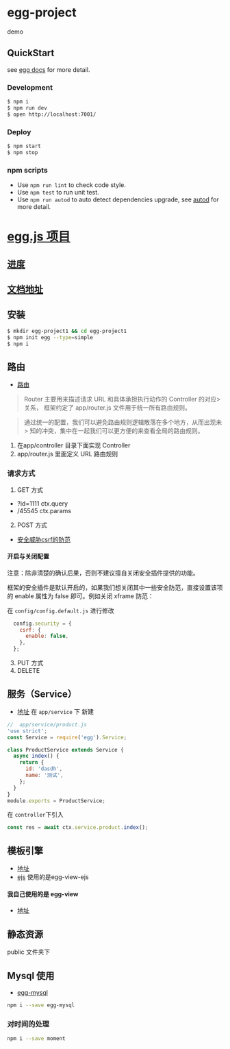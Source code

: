 # egg-project

demo

## QuickStart

<!-- add docs here for user -->

see [egg docs][egg] for more detail.

### Development

```bash
$ npm i
$ npm run dev
$ open http://localhost:7001/
```

### Deploy

```bash
$ npm start
$ npm stop
```

### npm scripts

- Use `npm run lint` to check code style.
- Use `npm test` to run unit test.
- Use `npm run autod` to auto detect dependencies upgrade, see [autod](https://www.npmjs.com/package/autod) for more detail.


[egg]: https://eggjs.org

# [egg.js 项目](https://www.imooc.com/learn/1185)
## [进度](https://www.imooc.com/video/20383)
## [文档地址](https://eggjs.org/zh-cn/intro/quickstart.html)
## 安装
```bash
$ mkdir egg-project1 && cd egg-project1
$ npm init egg --type=simple
$ npm i
```
## 路由
- [路由](https://eggjs.org/zh-cn/basics/router.html)
> Router 主要用来描述请求 URL 和具体承担执行动作的 Controller 的对应> 关系， 框架约定了 app/router.js 文件用于统一所有路由规则。

> 通过统一的配置，我们可以避免路由规则逻辑散落在多个地方，从而出现未> 知的冲突，集中在一起我们可以更方便的来查看全局的路由规则。
> 
1. 在app/controller 目录下面实现 Controller
2. app/router.js 里面定义 URL 路由规则

### 请求方式
1. GET 方式
- ?id=1111   ctx.query
- /45545     ctx.params   
2. POST 方式
- [安全威胁csrf的防范](https://eggjs.org/zh-cn/core/security.html#安全威胁csrf的防范)

#### 开启与关闭配置
注意：除非清楚的确认后果，否则不建议擅自关闭安全插件提供的功能。

框架的安全插件是默认开启的，如果我们想关闭其中一些安全防范，直接设置该项的 enable 属性为 false 即可。例如关闭 xframe 防范：

在 `config/config.default.js` 进行修改
```js
  config.security = {
    csrf: {
      enable: false,
    },
  };
```
3. PUT 方式
4. DELETE

## 服务（Service）
- [地址](https://eggjs.org/zh-cn/basics/service.html)
在 `app/service` 下 新建

```js
//  app/service/product.js
'use strict';
const Service = require('egg').Service;

class ProductService extends Service {
  async index() {
    return {
      id: 'dasdh',
      name: '测试',
    };
  }
}
module.exports = ProductService;
```
在 `controller`下引入
```js
const res = await ctx.service.product.index();
```
## 模板引擎
- [地址](https://eggjs.org/zh-cn/core/view.html)
- [ejs](https://ejs.bootcss.com/#promo)
使用的是egg-view-ejs
#### 我自己使用的是 egg-view
- [地址](https://github.com/eggjs/egg-view)

## 静态资源
public 文件夹下

## Mysql 使用
- [egg-mysql](https://eggjs.org/zh-cn/tutorials/mysql.html)
```bash
npm i --save egg-mysql
```

### 对时间的处理
```bash
npm i --save moment
```



